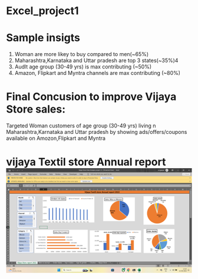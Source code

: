 # Excel_project1
# Sample insigts

1. Woman are more likey to buy compared to men(~65%)
2. Maharashtra,Karnataka and Uttar pradesh are top 3 states(~35%)4
3. Audlt age group (30-49 yrs) is max contributing (~50%)
4. Amazon, Flipkart and Myntra channels are max contributing (~80%)


# Final Concusion to improve Vijaya Store sales:
Targeted Woman customers of age group (30-49 yrs) living  n Maharashtra,Karnataka and Uttar pradesh  by showing  ads/offers/coupons available on Amozon,Flipkart and Myntra

# vijaya Textil store Annual report![Here](https://github.com/Vigg123/Excel_project1/blob/main/Screenshot%20(74).png)
